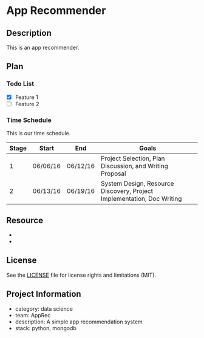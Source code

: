 # App Recommender

## Description
This is an app recommender.

## Plan

### Todo List
- [x] Feature 1
- [ ] Feature 2

### Time Schedule
This is our time schedule.

| Stage | Start | End | Goals |
| ----------- | ---------- | ----------- | --------------|
| 1 | 06/06/16 | 06/12/16 | Project Selection, Plan Discussion, and Writing Proposal |
| 2 | 06/13/16 | 06/19/16 | System Design, Resource Discovery, Project Implementation, Doc Writing|

## Resource
- 
-

## License
See the [LICENSE](LICENSE.md) file for license rights and limitations (MIT).

## Project Information
- category: data science
- team: AppRec
- description: A simple app recommendation system 
- stack: python, mongodb
